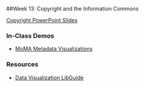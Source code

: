 ##Week 13: Copyright and the Information Commons


[Copyright PowerPoint Slides](Week-13_Copyright_etc.pptx)


### In-Class Demos

- [MoMA Metadata Visualizations](Week-13_Visualization_Lab.ipynb)

### Resources

- [Data Visualization LibGuide](https://guides.lib.utexas.edu/data-visualization/resources)


<!--
-   copyright policy overview: DMCA, fair use, Creative Commons licenses

-   database copyright in the U.S. vs. Europe

-   legal debates around acquiring material for text and data mining research
-->
